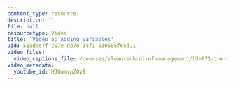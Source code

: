```yaml
---
content_type: resource
description: ''
file: null
resourcetype: Video
title: 'Video 5: Adding Variables'
uid: 51adae7f-c07e-de78-34f1-530585f66d11
video_files:
  video_captions_file: /courses/sloan-school-of-management/15-071-the-analytics-edge-spring-2017/an-introduction-to-analytics/understanding-food-nutritional-education-with-data-recitation/video-5-adding-variables/video-5-adding-variables-0/uxNfDiKmZ5M.vtt
video_metadata:
  youtube_id: HJGwmvpZOyI
---
```

